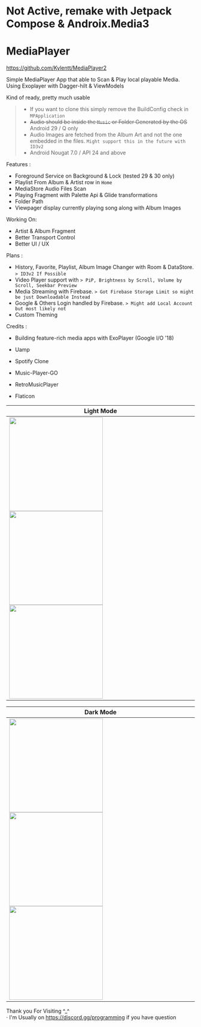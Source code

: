 # Not Active, remake with Jetpack Compose & Androix.Media3

# MediaPlayer

https://github.com/Kylentt/MediaPlayer2

Simple MediaPlayer App that able to Scan &amp; Play local playable Media. Using Exoplayer with Dagger-hilt &amp; ViewModels

Kind of ready, pretty much usable

> - If you want to clone this simply remove the BuildConfig check in `MPApplication`
> - ~~Audio should be inside the `Music` or Folder Generated by the OS~~ Android 29 / Q only
> - Audio Images are fetched from the Album Art and not the one embedded in the files. `Might support this in the future with ID3v2`
> - Android Nougat 7.0 / API 24 and above

Features :
- Foreground Service on Background & Lock (tested 29 & 30 only)
- Playlist From Album & Artist row in `Home`
- MediaStore Audio Files Scan
- Playing Fragment with Palette Api & Glide transformations
- Folder Path
- Viewpager display currently playing song along with Album Images

Working On:
- Artist & Album Fragment
- Better Transport Control
- Better UI / UX


Plans :
- History, Favorite, Playlist, Album Image Changer with Room & DataStore. `> ID3v2 If Possible`
- Video Player support with                                               `> PiP, Brightness by Scroll, Volume by Scroll, Seekbar Preview`
- Media Streaming with Firebase.                                          `> Got Firebase Storage Limit so might be just Downloadable Instead`
- Google & Others Login handled by Firebase.                              `> Might add Local Account but most likely not `
- Custom Theming

Credits :
- Building feature-rich media apps with ExoPlayer (Google I/O '18)

- Uamp
- Spotify Clone
- Music-Player-GO
- RetroMusicPlayer
- Flaticon

| Light Mode |
| -------------- |
|<img src="https://user-images.githubusercontent.com/94031495/153752616-3becefe9-fa6e-4d0e-885a-984885bd1394.png" width="250"> <img src="https://user-images.githubusercontent.com/94031495/153752761-3f698278-d2dd-4929-ae24-0931ab5b04ac.png" width="250"> <img src="https://user-images.githubusercontent.com/94031495/153752862-cde61153-ad2a-4d38-a9fc-5a302cbd5ac6.png" width="250"> |

| Dark Mode |
| -------------- |
| <img src="https://user-images.githubusercontent.com/94031495/153753081-eed0709b-fe53-4a41-83fa-c3a91d5add06.png" width="250"> <img src="https://user-images.githubusercontent.com/94031495/153753082-9fd3dfe0-dbc2-4570-a767-ea1bbe4640e2.png" width="250"> <img src="https://user-images.githubusercontent.com/94031495/153753083-2ee6c2ba-6ab2-4809-90db-7a67b3ba3920.png" width="250"> |


Thank you For Visiting ^_^\
· I'm Usually on https://discord.gg/programming if you have question
